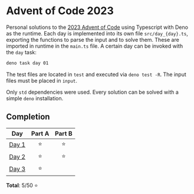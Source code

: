 # Advent of Code 2023

Personal solutions to the [2023 Advent of Code](https://adventofcode.com/2023) using Typescript with Deno as the runtime.
Each day is implemented into its own file `src/day_{day}.ts`, exporting the functions to parse the input and to solve them. These are imported in runtime in the `main.ts` file. A certain day can be invoked with the `day` task:

```sh
deno task day 01
```

The test files are located in `test` and executed via `deno test -R`. The input files must be placed in `input`.

Only `std` dependencies were used. Every solution can be solved with a simple `deno` installation.


## Completion

| Day   | Part A | Part B |
| :---: | :----: | :----: |
| [Day 1](https://adventofcode.com/2023/day/1) | ⭐ | ⭐ |
| [Day 2](https://adventofcode.com/2023/day/2) | ⭐ | ⭐ |
| [Day 3](https://adventofcode.com/2023/day/3) | ⭐ |    |

**Total**: 5/50 ⭐

